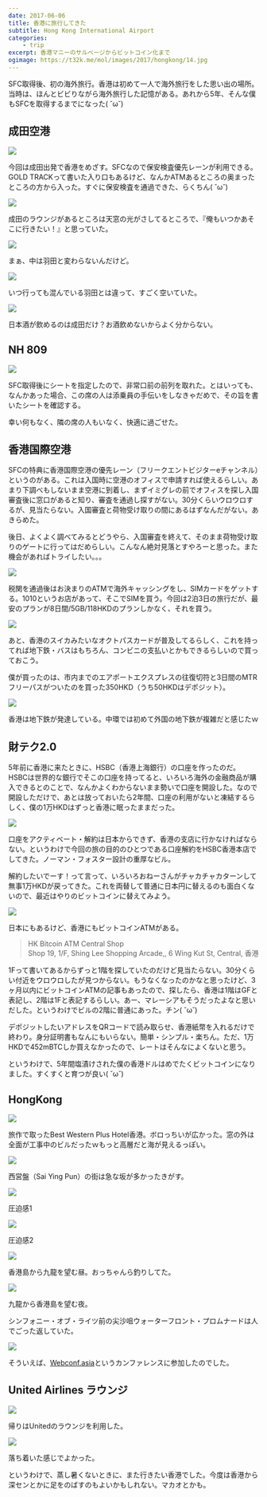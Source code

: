 ```yaml
---
date: 2017-06-06
title: 香港に旅行してきた
subtitle: Hong Kong International Airport
categories: 
    - trip
excerpt: 香港マニーのサルベージからビットコイン化まで
ogimage: https://t32k.me/mol/images/2017/hongkong/14.jpg
---
```


SFC取得後、初の海外旅行。香港は初めて一人で海外旅行をした思い出の場所。当時は、ほんとビビりながら海外旅行した記憶がある。あれから5年、そんな僕もSFCを取得するまでになった( ˘ω˘)

## 成田空港

![](/mol/images/2017/hongkong/01.jpg)

今回は成田出発で香港をめざす。SFCなので保安検査優先レーンが利用できる。GOLD TRACKって書いた入り口もあるけど、なんかATMあるところの奥まったところの方から入った。すぐに保安検査を通過できた、らくちん( ˘ω˘)


![](/mol/images/2017/hongkong/02.jpg)

成田のラウンジがあるところは天窓の光がさしてるところで、『俺もいつかあそこに行きたい！』と思っていた。

![](/mol/images/2017/hongkong/03.jpg)

まぁ、中は羽田と変わらないんだけど。

![](/mol/images/2017/hongkong/04.jpg)

いつ行っても混んでいる羽田とは違って、すごく空いていた。

![](/mol/images/2017/hongkong/05.jpg)

日本酒が飲めるのは成田だけ？お酒飲めないからよく分からない。


## NH 809

![](/mol/images/2017/hongkong/06.jpg)

SFC取得後にシートを指定したので、非常口前の前列を取れた。とはいっても、なんかあった場合、この席の人は添乗員の手伝いをしなきゃだめで、その旨を書いたシートを確認する。

幸い何もなく、隣の席の人もいなく、快適に過ごせた。

## 香港国際空港

SFCの特典に香港国際空港の優先レーン（フリークエントビジターeチャンネル）というのがある。これは入国時に空港のオフィスで申請すれば使えるらしい。あまり下調べもしないまま空港に到着し、まずイミグレの前でオフィスを探し入国審査後に窓口があると知り、審査を通過し探すがない。30分くらいウロウロするが、見当たらない。入国審査と荷物受け取りの間にあるはずなんだがない。あきらめた。

後日、よくよく調べてみるとどうやら、入国審査を終えて、そのまま荷物受け取りのゲートに行ってはだめらしい。こんなん絶対見落とすやろーと思った。また機会があればトライしたい。。。

![](/mol/images/2017/hongkong/07.jpg)

税関を通過後はお決まりのATMで海外キャッシングをし、SIMカードをゲットする。1010というお店があって、そこでSIMを買う。今回は2泊3日の旅行だが、最安のプランが8日間/5GB/118HKDのプランしかなく、それを買う。

![](/mol/images/2017/hongkong/08.jpg)

あと、香港のスイカみたいなオクトパスカードが普及してるらしく、これを持ってれば地下鉄・バスはもちろん、コンビニの支払いとかもできるらしいので買っておこう。

僕が買ったのは、市内までのエアポートエクスプレスの往復切符と3日間のMTRフリーパスがついたのを買った350HKD（うち50HKDはデポジット）。

![](/mol/images/2017/hongkong/09.jpg)

香港は地下鉄が発達している。中環では初めて外国の地下鉄が複雑だと感じたｗ

## 財テク2.0

5年前に香港に来たときに、HSBC（香港上海銀行）の口座を作ったのだ。HSBCは世界的な銀行でそこの口座を持ってると、いろいろ海外の金融商品が購入できるとのことで、なんかよくわからないまま勢いで口座を開設した。なので開設しただけで、あとは放っておいたら2年間、口座の利用がないと凍結するらしく、僕の1万HKDはずっと香港に眠ったままだった。

![](/mol/images/2017/hongkong/10.jpg)

口座をアクティベート・解約は日本からできず、香港の支店に行かなければならない。というわけで今回の旅の目的のひとつである口座解約をHSBC香港本店でしてきた。ノーマン・フォスター設計の重厚なビル。

解約したいでーす！って言って、いろいろおねーさんがチャカチャカターンして無事1万HKDが戻ってきた。これを両替して普通に日本円に替えるのも面白くないので、最近はやりのビットコインに替えてみよう。

![](/mol/images/2017/hongkong/11.jpg)

日本にもあるけど、香港にもビットコインATMがある。

> HK Bitcoin ATM Central Shop  
Shop 19, 1/F, Shing Lee Shopping Arcade,, 6 Wing Kut St, Central, 香港

1Fって書いてあるからずっと1階を探していたのだけど見当たらない。30分くらい付近をウロウロしたが見つからない。もうなくなったのかなと思ったけど、3ヶ月以内にビットコインATMの記事もあったので、探したら、香港は1階はGFと表記し、2階は1Fと表記するらしい。あー、マレーシアもそうだったよなと思いだした。というわけでビルの2階に普通にあった。チン( ˘ω˘)

デポジットしたいアドレスをQRコードで読み取らせ、香港紙幣を入れるだけで終わり。身分証明書もなんにもいらない。簡単・シンプル・楽ちん。ただ、1万HKDで452mBTCしか買えなかったので、レートはそんなによくないと思う。

というわけで、5年間塩漬けされた僕の香港ドルはめでたくビットコインになりました。すくすくと育つが良い( ˘ω˘)

## HongKong

![](/mol/images/2017/hongkong/12.jpg)

旅作で取ったBest Western Plus Hotel香港。ボロっちいが広かった。窓の外は全面が工事中のビルだったｗもっと高層だと海が見えるっぽい。

![](/mol/images/2017/hongkong/13.jpg)

西営盤（Sai Ying Pun）の街は急な坂が多かったきがす。

![](/mol/images/2017/hongkong/14.jpg)

圧迫感1

![](/mol/images/2017/hongkong/15.jpg)

圧迫感2

![](/mol/images/2017/hongkong/20.jpg)

香港島から九龍を望む昼。おっちゃんら釣りしてた。

![](/mol/images/2017/hongkong/16.jpg)

九龍から香港島を望む夜。

シンフォニー・オブ・ライツ前の尖沙咀ウォーターフロント・プロムナードは人でごった返していた。


![](/mol/images/2017/hongkong/17.jpg)

そういえば、[Webconf\.asia](https://webconf.asia/)というカンファレンスに参加したのでした。

## United Airlines ラウンジ

![](/mol/images/2017/hongkong/18.jpg)

帰りはUnitedのラウンジを利用した。

![](/mol/images/2017/hongkong/19.jpg)

落ち着いた感じでよかった。


というわけで、蒸し暑くないときに、また行きたい香港でした。今度は香港から深センとかに足をのばすのもよいかもしれない。マカオとかも。




